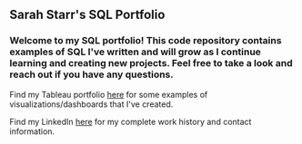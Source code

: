 ## Sarah Starr's SQL Portfolio

### Welcome to my SQL portfolio! This code repository contains examples of SQL I've written and will grow as I continue learning and creating new projects. Feel free to take a look and reach out if you have any questions.

Find my Tableau portfolio [here](https://public.tableau.com/app/profile/sarah.starr2453/vizzes) for some examples of visualizations/dashboards that I've created.

Find my LinkedIn [here](https://www.linkedin.com/in/sarah-a-starr) for my complete work history and contact information. 
